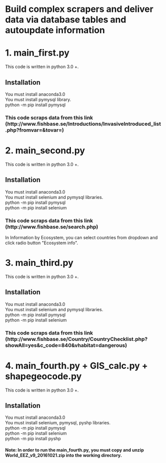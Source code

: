 Build complex scrapers and deliver data via database tables and autoupdate information
======================================================================================

<h1> 1. main_first.py </h1>

This code is written in python 3.0 +. 

<h2> Installation </h2>

<p> You must install anaconda3.0
<br> You must install pymysql library. 
<br> python -m pip install pymysql
</p>

<h3> This code scraps data from this link (http://www.fishbase.se/Introductions/InvasiveIntroduced_list.php?fromvar=&tovar=)</h3>

<h1> 2. main_second.py </h1>

This code is written in python 3.0 +. 

<h2> Installation </h2>

<p> You must install anaconda3.0
<br> You must install selenium and pymysql libraries. 
<br> python -m pip install pymysql
<br> python -m pip install selenium
</p>

<h3> This code scraps data from this link (http://www.fishbase.se/search.php)</h3>
In Information by Ecosystem, you can select countries from dropdown and click radio button "Ecosystem info".  

<h1> 3. main_third.py </h1>

This code is written in python 3.0 +. 

<h2> Installation </h2>

<p> You must install anaconda3.0
<br> You must install selenium and pymysql libraries. 
<br> python -m pip install pymysql
<br> python -m pip install selenium
</p>

<h3> This code scraps data from this link (http://www.fishbase.se/Country/CountryChecklist.php?showAll=yes&c_code=840&vhabitat=dangerous)</h3>

<h1> 4. main_fourth.py + GIS_calc.py + shapegeocode.py  </h1>

This code is written in python 3.0 +. 

<h2> Installation </h2>

<p> You must install anaconda3.0
<br> You must install selenium, pymysql, pyshp libraries. 
<br> python -m pip install pymysql
<br> python -m pip install selenium
<br> python -m pip install pyshp
</p>

<h4> Note: In order to run the main_fourth.py, you must copy and unzip World_EEZ_v9_20161021.zip into the working directory. </h4>


